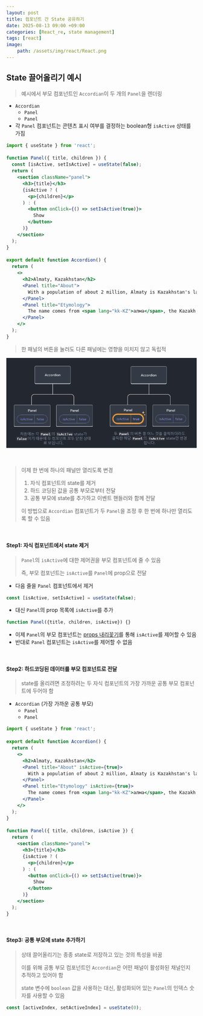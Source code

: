 ```yaml
---
layout: post
title: 컴포넌트 간 State 공유하기
date: 2025-08-13 09:00 +09:00
categories: [React_re, state management]
tags: [react]
image:
    path: /assets/img/react/React.png
---
```


## State 끌어올리기 예시

> 예시에서 부모 컴포넌트인 `Accordian`이 두 개의 `Panel`을 렌더링

- `Accordian`
  - `Panel`
  - `Panel`
- 각 `Panel` 컴포넌트는 콘텐츠 표시 여부를 결정하는 boolean형 `isActive` 상태를 가짐

```jsx
import { useState } from 'react';

function Panel({ title, children }) {
  const [isActive, setIsActive] = useState(false);
  return (
    <section className="panel">
      <h3>{title}</h3>
      {isActive ? (
        <p>{children}</p>
      ) : (
        <button onClick={() => setIsActive(true)}>
          Show
        </button>
      )}
    </section>
  );
}

export default function Accordion() {
  return (
    <>
      <h2>Almaty, Kazakhstan</h2>
      <Panel title="About">
        With a population of about 2 million, Almaty is Kazakhstan's largest city. From 1929 to 1997, it was its capital city.
      </Panel>
      <Panel title="Etymology">
        The name comes from <span lang="kk-KZ">алма</span>, the Kazakh word for "apple" and is often translated as "full of apples". In fact, the region surrounding Almaty is thought to be the ancestral home of the apple, and the wild <i lang="la">Malus sieversii</i> is considered a likely candidate for the ancestor of the modern domestic apple.
      </Panel>
    </>
  );
}
```

> 한 패널의 버튼을 눌러도 다른 패널에는 영향을 미치지 않고 독립적

![alt text](/assets/img/react/react_re_18_01.png)

<br>

> 이제 한 번에 하나의 패널만 열리도록 변경
>
> 1. 자식 컴포넌트의 state를 제거
> 2. 하드 코딩된 값을 공통 부모로부터 전달
> 3. 공통 부모에 state를 추가하고 이벤트 핸들러와 함께 전달
>
> 이 방법으로 `Accordian` 컴포넌트가 두 `Panel`을 조정 후 한 번에 하나만 열리도록 할 수 있음

<br>

#### Step1: 자식 컴포넌트에서 state 제거

> `Panel`의 `isActive`에 대한 제어권을 부모 컴포넌트에 줄 수 있음
>
> 즉, 부모 컴포넌트는 `isActive`를 `Panel`에 prop으로 전달

- 다음 줄을 `Panel` 컴포넌트에서 제거

```jsx
const [isActive, setIsActive] = useState(false);
```
 
- 대신 `Panel`의 prop 목록에 `isActive`를 추가

```jsx
function Panel({title, children, isActive}) {}
```

- 이제 `Panel`의 부모 컴포넌트는 [props 내리꽂기](https://ko.react.dev/learn/passing-props-to-a-component)를 통해 `isActive`를 제어할 수 있음
- 반대로 `Panel` 컴포넌트는 `isActive`를 제어할 수 없음

<br>

#### Step2: 하드코딩된 데이터를 부모 컴포넌트로 전달

> state를 올리려면 조정하려는 두 자식 컴포넌트의 가장 가까운 공통 부모 컴포넌트에 두어야 함

- `Accordian` (가장 가까운 공통 부모)
  - `Panel`
  - `Panel`

```jsx
import { useState } from 'react';

export default function Accordion() {
  return (
    <>
      <h2>Almaty, Kazakhstan</h2>
      <Panel title="About" isActive={true}>
        With a population of about 2 million, Almaty is Kazakhstan's largest city. From 1929 to 1997, it was its capital city.
      </Panel>
      <Panel title="Etymology" isActive={true}>
        The name comes from <span lang="kk-KZ">алма</span>, the Kazakh word for "apple" and is often translated as "full of apples". In fact, the region surrounding Almaty is thought to be the ancestral home of the apple, and the wild <i lang="la">Malus sieversii</i> is considered a likely candidate for the ancestor of the modern domestic apple.
      </Panel>
    </>
  );
}

function Panel({ title, children, isActive }) {
  return (
    <section className="panel">
      <h3>{title}</h3>
      {isActive ? (
        <p>{children}</p>
      ) : (
        <button onClick={() => setIsActive(true)}>
          Show
        </button>
      )}
    </section>
  );
}
```

<br>

#### Step3: 공통 부모에 state 추가하기

> 상태 끌어올리기는 종종 state로 저장하고 있는 것의 특성을 바꿈
>
> 이를 위해 공통 부모 컴포넌트인 `Accordian`은 어떤 패널이 활성화된 채널인지 추적하고 있어야 함
>
> state 변수에 `boolean` 값을 사용하는 대신, 활성화되어 있는 `Panel`의 인덱스 숫자를 사용할 수 있음

```jsx
const [activeIndex, setActiveIndex] = useState(0);